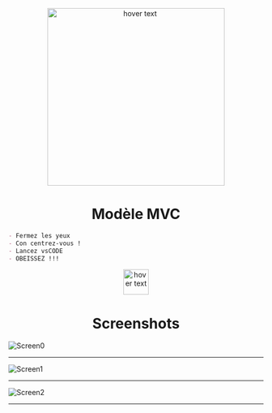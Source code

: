 <p align="center">
  <img src="https://res.cloudinary.com/practicaldev/image/fetch/s--C_I7VaEA--/c_imagga_scale,f_auto,fl_progressive,h_500,q_auto,w_1000/https://miro.medium.com/max/1024/1%2Av6O4SuMNwGUvl5L58dmv1Q.jpeg" width="350" title="hover text">
</p>

<h1 align="center">Modèle MVC</h1>

```md
- Fermez les yeux
- Con centrez-vous !
- Lancez vsCODE
- OBEISSEZ !!!
```


<p align="center">
  <img src="https://upload.wikimedia.org/wikipedia/commons/thumb/2/2d/Visual_Studio_Code_1.18_icon.svg/2056px-Visual_Studio_Code_1.18_icon.svg.png" width="50" title="hover text">
</p>

<h1 align="center">Screenshots</h1>

![Screen0](Screenshots/04.png)

---
![Screen1](Screenshots/02.png)

---
![Screen2](Screenshots/03.png)

---
